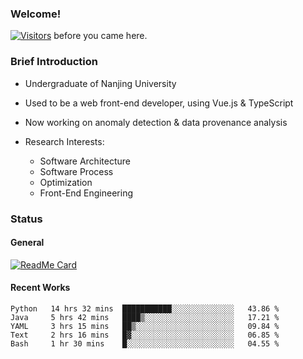 ### Welcome!

[![Visitors](https://visitor-badge.laobi.icu/badge?page_id=HermitSun.HermitSun)]() before you came here.

### Brief Introduction

- Undergraduate of Nanjing University

- Used to be a web front-end developer, using Vue.js & TypeScript

- Now working on anomaly detection & data provenance analysis

- Research Interests: 
  - Software Architecture
  - Software Process
  - Optimization
  - Front-End Engineering

### Status

#### General

[![ReadMe Card](https://github-readme-stats.hermitsun.vercel.app/api?username=HermitSun&count_private=true&show_icons=true)]()

#### Recent Works

<!--START_SECTION:waka-->
```text
Python   14 hrs 32 mins  ███████████░░░░░░░░░░░░░░   43.86 % 
Java     5 hrs 42 mins   ████▒░░░░░░░░░░░░░░░░░░░░   17.21 % 
YAML     3 hrs 15 mins   ██▒░░░░░░░░░░░░░░░░░░░░░░   09.84 % 
Text     2 hrs 16 mins   █▓░░░░░░░░░░░░░░░░░░░░░░░   06.85 % 
Bash     1 hr 30 mins    █░░░░░░░░░░░░░░░░░░░░░░░░   04.55 % 
```
<!--END_SECTION:waka-->
